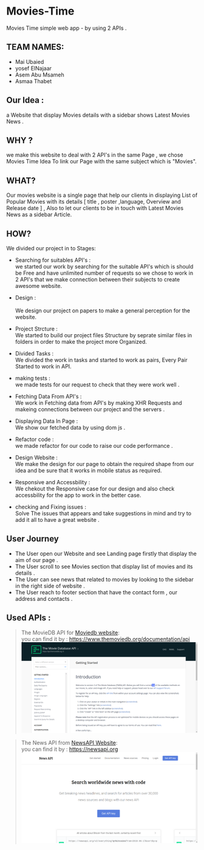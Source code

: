 # Movies-Time
Movies Time simple web app  - by using 2 APIs .

## TEAM NAMES:
- Mai Ubaied
- yosef ElNajaar
- Asem Abu Msameh
- Asmaa Thabet

## Our Idea : 
  a Website that display Movies details with a sidebar shows Latest Movies News . 

## WHY ? 
  we make this website to deal with 2 API's in the same Page , we chose Movies Time Idea To link our Page with the same subject which is "Movies". 

## WHAT?
  Our movies website is a single page that help our clients in displaying List of Popular Movies with its details [ title , poster ,language, Overview  and Release date ] , Also to let our clients to be in touch with Latest Movies News as a sidebar Article. 


## HOW?
We divided our project in to Stages:
<br>
* Searching for suitables API's :
<br> we started our work by searching for the suitable API's which is should be Free and have unlimited number of requests so we chose to work in 2 API's that we make connection between their subjects to create awesome website.  

* Design :  
<br> We design our project on papers to make a general perception for the website.

* Project Strcture : 
<br> We started to build our project files Structure by seprate similar files in folders in order to make the project more Organized.

* Divided Tasks :
<br> We divided the work in tasks and started to work as pairs, Every Pair Started to work in API.

* making tests : 
<br> we made tests for our request to check that they were work well .

* Fetching Data From API's : 
<br> We work in Fetching data from API's by making XHR Requests and makeing connections between our project and the servers .

* Displaying Data In Page : 
<br> We show our fetched data by using dom js .

* Refactor code : 
<br> we made refactor for our code to raise our code performance .

* Design Website : 
<br> We make the design for our page to obtain the required shape from our idea and be sure that it works in mobile status as required.

* Responsive and Accessbility : 
<br> We chekout the Responsive case for our design and also check accessbility for the app to work in the better case.

* checking and Fixing issues : 
<br> Solve The issues that appears and take suggestions in mind and try to add it all to have a great website . 

## User Journey
* The User open our Website and see Landing page firstly that display the aim of our page . 
* The User scroll to see Movies section that display list of movies and its details .
* The User can see news that related to movies by looking to the sidebar in the right side of website . 
* The User reach to footer section that have the contact form , our address and contacts . 


## Used APIs :

> The MovieDB API  for [Moviedb website](https://www.themoviedb.org):
<br> you can find it by :
https://www.themoviedb.org/documentation/api
![Screenshot](public/assets/moviesapi.png)

> The News API from [NewsAPI Website](https://newsapi.org):
<br> you can find it by : 
https://newsapi.org 
![Screenshot](public/assets/newsAPI.png)







